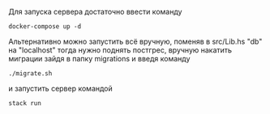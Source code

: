Для запуска сервера достаточно ввести команду
```
docker-compose up -d
```

Альтернативно можно запустить всё вручную, поменяв в src/Lib.hs "db" на "localhost"
тогда нужно поднять постгрес, вручную накатить миграции зайдя в папку migrations и введя команду
```
./migrate.sh
```

и запустить сервер командой
```
stack run
```



